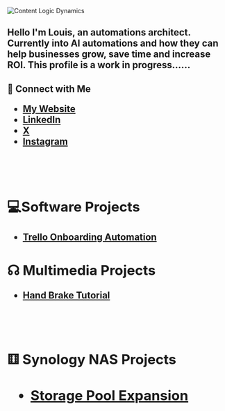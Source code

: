 
![Content Logic Dynamics](https://github.com/user-attachments/assets/2eaee7ff-3704-4311-b019-53acb73794a5)

<h2>Hello I'm Louis, an automations architect. Currently into AI automations and how they can help businesses grow, save time and increase ROI. This profile is a work in progress......</h2>

<h2>🤳 Connect with Me 

 -  <b>[My Website](https://contentlogicdynamics.com/) 
 -  <b>[LinkedIn](https://www.linkedin.com/in/louisperez1978/)
 -  <b>[X](https://x.com/presicion24)
 -  <b>[Instagram](https://www.instagram.com/presicion26/)
 <br />
 <br />


<h2>💻Software Projects</h2>

- [Trello Onboarding Automation](https://github.com/presicion25/trello-onboarding-automation/tree/main)


<h2>&#9738; Multimedia Projects</h2>

  -  [Hand Brake Tutorial](https://github.com/presicion25/Hand-Brake)
 <br />
 <br />

<h2>&#9861; Synology NAS Projects<h2/>
  
- [Storage Pool Expansion](https://github.com/presicion25/Synology-Storage-Pool-Drive-Addition)
  <br />
  <br />
  
